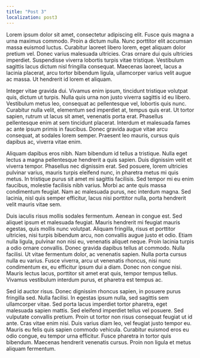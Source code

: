 ```yaml
---
title: "Post 3"
localization: post3
---
```

Lorem ipsum dolor sit amet, consectetur adipiscing elit. Fusce quis magna a urna maximus commodo. Proin a dictum nulla. Nunc porttitor elit accumsan massa euismod luctus. Curabitur laoreet libero lorem, eget aliquam dolor pretium vel. Donec varius malesuada ultricies. Cras ornare dui quis ultricies imperdiet. Suspendisse viverra lobortis turpis vitae tristique. Vestibulum sagittis lacus dictum nisl fringilla consequat. Maecenas laoreet, lacus a lacinia placerat, arcu tortor bibendum ligula, ullamcorper varius velit augue ac massa. Ut hendrerit id lorem et aliquam.

Integer vitae gravida dui. Vivamus enim ipsum, tincidunt tristique volutpat quis, dictum ut turpis. Nulla quis urna non justo viverra sagittis id eu libero. Vestibulum metus leo, consequat ac pellentesque vel, lobortis quis nunc. Curabitur nulla velit, elementum sed imperdiet at, tempus quis erat. Ut tortor sapien, rutrum ut lacus sit amet, venenatis porta erat. Phasellus pellentesque enim at sem tincidunt placerat. Interdum et malesuada fames ac ante ipsum primis in faucibus. Donec gravida augue vitae arcu consequat, at sodales lorem semper. Praesent leo mauris, cursus quis dapibus ac, viverra vitae enim.

Aliquam dapibus eros nibh. Nam bibendum id tellus a tristique. Nulla eget lectus a magna pellentesque hendrerit a quis sapien. Duis dignissim velit et viverra tempor. Phasellus nec dignissim erat. Sed posuere, lorem ultricies pulvinar varius, mauris turpis eleifend nunc, in pharetra metus mi quis metus. In tristique purus sit amet mi sagittis facilisis. Sed tempor mi eu enim faucibus, molestie facilisis nibh varius. Morbi ac ante quis massa condimentum feugiat. Nam ac malesuada purus, nec interdum magna. Sed lacinia, nisl quis semper efficitur, lacus nisi porttitor nulla, porta hendrerit velit mauris vitae sem.

Duis iaculis risus mollis sodales fermentum. Aenean in congue est. Sed aliquet ipsum et malesuada feugiat. Mauris hendrerit mi feugiat mauris egestas, quis mollis nunc volutpat. Aliquam fringilla, risus et porttitor ultricies, nisi turpis bibendum arcu, non convallis augue justo et odio. Etiam nulla ligula, pulvinar non nisi eu, venenatis aliquet neque. Proin lacinia turpis a odio ornare convallis. Donec gravida dapibus tellus at commodo. Nulla facilisi. Ut vitae fermentum dolor, ac venenatis sapien. Nulla porta cursus nulla eu varius. Fusce viverra, arcu ut venenatis rhoncus, nisi nunc condimentum ex, eu efficitur ipsum dui a diam. Donec non congue nisi. Mauris lectus lacus, porttitor sit amet erat quis, tempor tempus tellus. Vivamus vestibulum interdum purus, et pharetra est tempus ac.

Sed id auctor risus. Donec dignissim rhoncus sapien, in posuere purus fringilla sed. Nulla facilisi. In egestas ipsum nulla, sed sagittis sem ullamcorper vitae. Sed porta lacus imperdiet tortor pharetra, eget malesuada sapien mattis. Sed eleifend imperdiet tellus vel posuere. Sed vulputate convallis pretium. Proin ut tortor non risus consequat feugiat ut id ante. Cras vitae enim nisi. Duis varius diam leo, vel feugiat justo tempor eu. Mauris eu felis quis sapien commodo vehicula. Curabitur euismod eros eu odio congue, eu tempor urna efficitur. Fusce pharetra in tortor quis bibendum. Maecenas hendrerit venenatis cursus. Proin non ligula et metus aliquam fermentum.